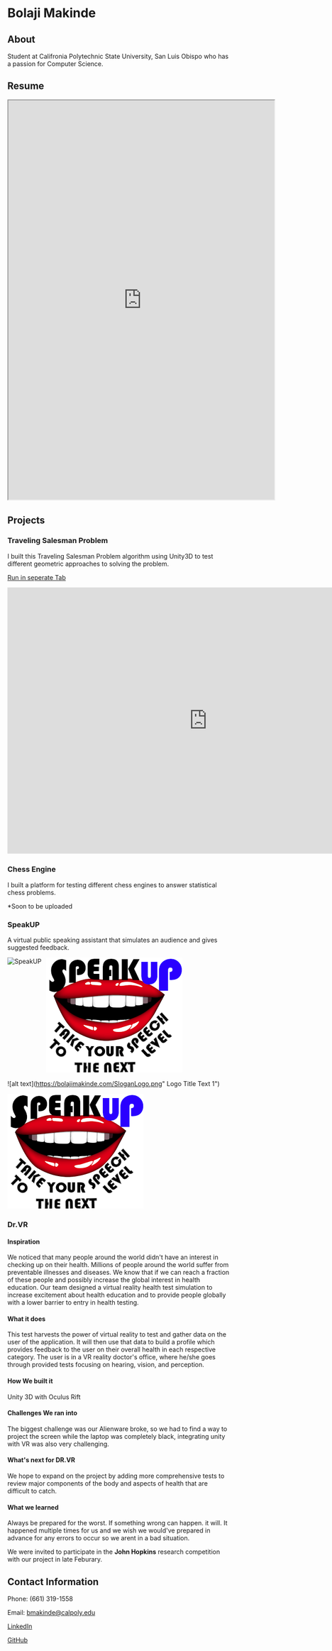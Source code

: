
<!-- Global site tag (gtag.js) - Google Analytics -->
<script async src="https://www.googletagmanager.com/gtag/js?id=UA-156944877-1"></script>
<script>
  window.dataLayer = window.dataLayer || [];
  function gtag(){dataLayer.push(arguments);}
  gtag('js', new Date());

  gtag('config', 'UA-156944877-1');
</script>

# Bolaji Makinde

## **About**

Student at Califronia Polytechnic State University, San Luis Obispo who has a passion for Computer Science.

## **Resume**

<iframe src="https://bolajimakinde.github.io/Bolaji%20Makinde%2001-20-20%20Resume.pdf" width="600" height="900"></iframe>

## **Projects**

### Traveling Salesman Problem

I built this Traveling Salesman Problem algorithm using Unity3D to test different geometric approaches to solving the problem.

[Run in seperate Tab](https://bolajimakinde.github.io/TSP/index.html)

<iframe src="https://bolajimakinde.github.io/TSP/index.html" width="900" height="600" frameborder="0"></iframe>

### Chess Engine

I built a platform for testing different chess engines to answer statistical chess problems.

*Soon to be uploaded

### SpeakUP

A virtual public speaking assistant that simulates an audience and gives suggested feedback.

<img src="https://bolajimakinde.com/SloganLogo.png"
     alt="SpeakUP"
     style="float: left; margin-right: 10px;" />

<img src="https://github.com/BolajiMakinde/BolajiMakinde.github.io/blob/master/SloganLogo.png" alt="SpeakUP"></img>

![alt text](https://bolajimakinde.com/SloganLogo.png" Logo Title Text 1")


![alt text][logo]

[logo]: https://github.com/BolajiMakinde/BolajiMakinde.github.io/blob/master/SloganLogo.png "Logo Title Text 2"

### Dr.VR

#### Inspiration
We noticed that many people around the world didn't have an interest in checking up on their health. Millions of people around the world suffer from preventable illnesses and diseases. We know that if we can reach a fraction of these people and possibly increase the global interest in health education. Our team designed a virtual reality health test simulation to increase excitement about health education and to provide people globally with a lower barrier to entry in health testing.

#### What it does
This test harvests the power of virtual reality to test and gather data on the user of the application. It will then use that data to build a profile which provides feedback to the user on their overall health in each respective category. The user is in a VR reality doctor's office, where he/she goes through provided tests focusing on hearing, vision, and perception.

#### How We built it
Unity 3D with Oculus Rift

#### Challenges We ran into
The biggest challenge was our Alienware broke, so we had to find a way to project the screen while the laptop was completely black, integrating unity with VR was also very challenging.

#### What's next for DR.VR
We hope to expand on the project by adding more comprehensive tests to review major components of the body and aspects of health that are difficult to catch.

#### What we learned
Always be prepared for the worst. If something wrong can happen. it will. It happened multiple times for us and we wish we would've prepared in advance for any errors to occur so we arent in a bad situation.

We were invited to participate in the **John Hopkins** research competition with our project in late Feburary.

## **Contact Information**

Phone: (661) 319-1558

Email: bmakinde@calpoly.edu

[LinkedIn](https://www.linkedin.com/in/bolajimakinde)

[GitHub](https://www.github.com/BolajiMakinde)
